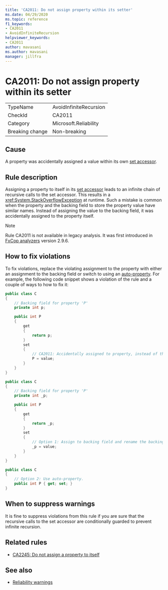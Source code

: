 ```yaml
---
title: 'CA2011: Do not assign property within its setter'
ms.date: 04/29/2020
ms.topic: reference
f1_keywords:
- CA2011
- AvoidInfiniteRecursion
helpviewer_keywords:
- CA2011
author: mavasani
ms.author: mavasani
manager: jillfra
---
```

# CA2011: Do not assign property within its setter

|||
|-|-|
|TypeName|AvoidInfiniteRecursion|
|CheckId|CA2011|
|Category|Microsoft.Reliability|
|Breaking change|Non-breaking|

## Cause

A property was accidentally assigned a value within its own [set accessor](/dotnet/csharp/programming-guide/classes-and-structs/using-properties#the-set-accessor).

## Rule description

Assigning a property to itself in its [set accessor](/dotnet/csharp/programming-guide/classes-and-structs/using-properties#the-set-accessor) leads to an infinite chain of recursive calls to the set accessor. This results in a <xref:System.StackOverflowException> at runtime. Such a mistake is common when the property and the backing field to store the property value have similar names. Instead of assigning the value to the backing field, it was accidentally assigned to the property itself.

> [!NOTE]
> Rule CA2011 is not available in legacy analysis. It was first introduced in [FxCop analyzers](https://www.nuget.org/packages/Microsoft.CodeAnalysis.FxCopAnalyzers) version 2.9.6.

## How to fix violations

To fix violations, replace the violating assignment to the property with either an assignment to the backing field or switch to using an [auto-property](/dotnet/csharp/programming-guide/classes-and-structs/auto-implemented-properties). For example, the following code snippet shows a violation of the rule and a couple of ways to how to fix it:

```csharp
public class C
{
    // Backing field for property 'P'
    private int p;

    public int P
    {
        get
        {
            return p;
        }
        set
        {
            // CA2011: Accidentally assigned to property, instead of the backing field.
            P = value;
        }
    }
}
```

```csharp
public class C
{
    // Backing field for property 'P'
    private int _p;

    public int P
    {
        get
        {
            return _p;
        }
        set
        {
            // Option 1: Assign to backing field and rename the backing field for clarity.
            _p = value;
        }
    }
}
```

```csharp
public class C
{
    // Option 2: Use auto-property.
    public int P { get; set; }
}
```

## When to suppress warnings

It is fine to suppress violations from this rule if you are sure that the recursive calls to the set accessor are conditionally guarded to prevent infinite recursion.

## Related rules

- [CA2245: Do not assign a property to itself](ca2245.md)

## See also

- [Reliability warnings](reliability-warnings.md)
